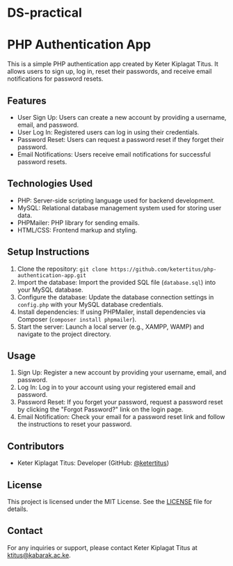 # DS-practical
# PHP Authentication App

This is a simple PHP authentication app created by Keter Kiplagat Titus. It allows users to sign up, log in, reset their passwords, and receive email notifications for password resets.

## Features

- User Sign Up: Users can create a new account by providing a username, email, and password.
- User Log In: Registered users can log in using their credentials.
- Password Reset: Users can request a password reset if they forget their password.
- Email Notifications: Users receive email notifications for successful password resets.

## Technologies Used

- PHP: Server-side scripting language used for backend development.
- MySQL: Relational database management system used for storing user data.
- PHPMailer: PHP library for sending emails.
- HTML/CSS: Frontend markup and styling.

## Setup Instructions

1. Clone the repository: `git clone https://github.com/ketertitus/php-authentication-app.git`
2. Import the database: Import the provided SQL file (`database.sql`) into your MySQL database.
3. Configure the database: Update the database connection settings in `config.php` with your MySQL database credentials.
4. Install dependencies: If using PHPMailer, install dependencies via Composer (`composer install phpmailer`).
5. Start the server: Launch a local server (e.g., XAMPP, WAMP) and navigate to the project directory.

## Usage

1. Sign Up: Register a new account by providing your username, email, and password.
2. Log In: Log in to your account using your registered email and password.
3. Password Reset: If you forget your password, request a password reset by clicking the "Forgot Password?" link on the login page.
4. Email Notification: Check your email for a password reset link and follow the instructions to reset your password.

## Contributors

- Keter Kiplagat Titus: Developer (GitHub: [@ketertitus](https://github.com/ketertitus))

## License

This project is licensed under the MIT License. See the [LICENSE](LICENSE) file for details.

## Contact

For any inquiries or support, please contact Keter Kiplagat Titus at ktitus@kabarak.ac.ke.
